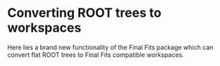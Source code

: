 # Converting ROOT trees to workspaces

Here lies a brand new functionality of the Final Fits package which can convert flat ROOT trees to Final Fits compatible workspaces.
